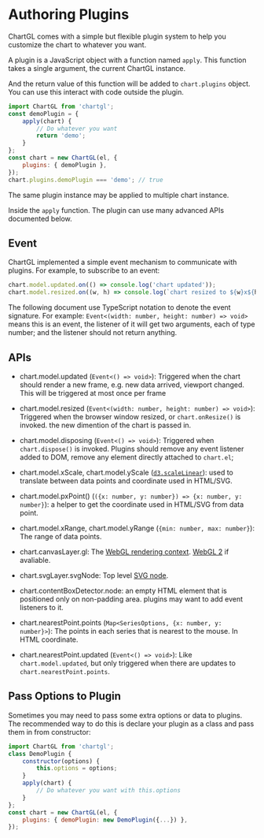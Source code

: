 # Authoring Plugins

ChartGL comes with a simple but flexible plugin system to help you customize the chart to whatever you want.

A plugin is a JavaScript object with a function named `apply`.
This function takes a single argument, the current ChartGL instance.

And the return value of this function will be added to `chart.plugins` object. You can use this interact with code outside the plugin.
```JavaScript
import ChartGL from 'chartgl';
const demoPlugin = {
    apply(chart) {
        // Do whatever you want
        return 'demo';
    }
};
const chart = new ChartGL(el, {
    plugins: { demoPlugin },
});
chart.plugins.demoPlugin === 'demo'; // true
```

The same plugin instance may be applied to multiple chart instance.

Inside the `apply` function. The plugin can use many advanced APIs documented below.

## Event

ChartGL implemented a simple event mechanism to communicate with plugins. For example, to subscribe to an event:

```JavaScript
chart.model.updated.on(() => console.log('chart updated'));
chart.model.resized.on((w, h) => console.log(`chart resized to ${w}x${h}`));
```

The following document use TypeScript notation to denote the event signature. For example: `Event<(width: number, height: number) => void>` means this is an event, the listener of it will get two arguments, each of type number; and the listener should not return anything.

## APIs

* chart.model.updated (`Event<() => void>`): Triggered when the chart should render a new frame, e.g. new data arrived, viewport changed. This will be triggered at most once per frame

* chart.model.resized (`Event<(width: number, height: number) => void>`): Triggered when the browser window resized, or `chart.onResize()` is invoked. the new dimention of the chart is passed in.

* chart.model.disposing (`Event<() => void>`): Triggered when `chart.dispose()` is invoked. Plugins should remove any event listener added to DOM, remove any element directly attached to `chart.el`;

* chart.model.xScale, chart.model.yScale ([`d3.scaleLinear`](https://github.com/d3/d3-scale#scaleLinear)): used to translate between data points and coordinate used in HTML/SVG.

* chart.model.pxPoint() (`({x: number, y: number}) => {x: number, y: number}`): a helper to get the coordinate used in HTML/SVG from data point.

* chart.model.xRange, chart.model.yRange (`{min: number, max: number}`): The range of data points.

* chart.canvasLayer.gl: The [WebGL rendering context](https://developer.mozilla.org/en-US/docs/Web/API/WebGLRenderingContext). [WebGL 2](https://developer.mozilla.org/en-US/docs/Web/API/WebGL2RenderingContext) if avaliable.

* chart.svgLayer.svgNode: Top level [SVG node](https://developer.mozilla.org/en-US/docs/Web/SVG/Element/svg).

* chart.contentBoxDetector.node: an empty HTML element that is positioned only on non-padding area. plugins may want to add event listeners to it.

* chart.nearestPoint.points (`Map<SeriesOptions, {x: number, y: number}>`): The points in each series that is nearest to the mouse. In HTML coordinate.

* chart.nearestPoint.updated (`Event<() => void>`): Like `chart.model.updated`, but only triggered when there are updates to `chart.nearestPoint.points`.

## Pass Options to Plugin

Sometimes you may need to pass some extra options or data to plugins. The recommended way to do this is declare your plugin as a class and pass them in from constructor:

```JavaScript
import ChartGL from 'chartgl';
class DemoPlugin {
    constructor(options) {
        this.options = options;
    }
    apply(chart) {
        // Do whatever you want with this.options
    }
};
const chart = new ChartGL(el, {
    plugins: { demoPlugin: new DemoPlugin({...}) },
});
```
